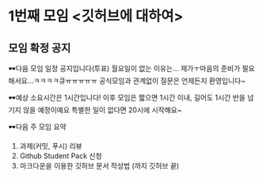 # 1번째 모임 <깃허브에 대하여>
## 모임 확정 공지
🕶다음 모임 일정 공지입니다(투표)
월요일이 없는 이유는... 제가ㅜ마음의 준비가 필요해서요...ㅋㅋㅋㅋ큐ㅠㅠㅠㅠㅠ
공식모임과 관계없이 질문은 언제든지 환영입니다~

🕶예상 소요시간은 1시간입니다!
이후 모임은 짧으면 1시간 이내,
길어도 1시간 반을 넘기지 않을 예정이예요
특별한 일이 없다면 20시에 시작해요~

🕶다음 주 모임 요약
1. 과제(커밋, 푸시) 리뷰
2. Github Student Pack 신청
3. 마크다운을 이용한 깃허브 문서 작성법
(까지 깃허브 끝)

